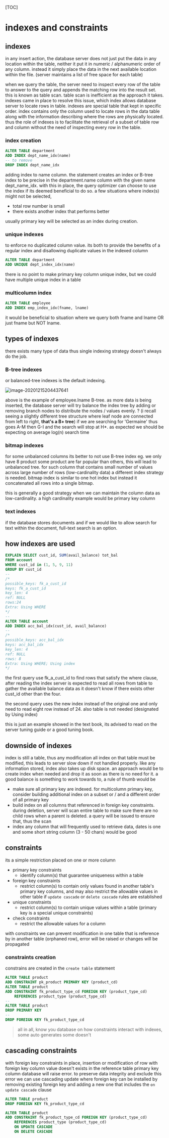 [TOC]

# indexes and constraints

## indexes

in any insert action, the database server does not just put the data in any location within the table, neither it put it in numeric / alphanumeric order of any column. instead it simply place the data in the next available location within the file. (server maintains a list of free space for each table) 

when we query the table, the server need to inspect every row of the table to answer to the query and appends the matching row into the result set. this is known as table scan. table scan is inefficient as the approach it takes. indexes came in place to resolve this issue, which index allows database server to locate rows in table. indexes are special table that kept in specific order. index contains only the column used to locate rows in the data table along with the information describing where the rows are physically located. thus the role of indexes is to facilitate the retrieval of a subset of table row and column without the need of inspecting every row in the table.

### index creation

```sql
ALTER TABLE department
ADD INDEX dept_name_idx(name)
-- to remove
DROP INDEX dept_name_idx
```

adding index to name column. the statement creates an index or B-tree index to be precise in the department.name column with the given name dept_name_idx. with this in place, the query optimizer can choose to use the index if its deemed beneficial to do so. a few situations where index(s) might not be selected,

- total row number is small
- there exists another index that performs better

usually primary key will be selected as an index during creation.

### unique indexes

to enforce no duplicated column value. its both to provide the benefits of a regular index and disallowing duplicate values in the indexed column

```sql
ALTER TABLE department
ADD UNIQUE dept_index_idx(name)
```

there is no point to make primary key column unique index, but we could have multiple unique index in a table

### multicolumn index

```sql
ALTER TABLE employee
ADD INDEX emp_index_idx(fname, lname)
```

it would be beneficial to situation where we query both fname and lname OR just fname but NOT lname.

## types of indexes

there exists many type of data thus single indexing strategy doesn't always do the job.

### B-tree indexes

or balanced-tree indexes is the default indexing.

![image-20201215204437641](./Learning%20SQL/image-20201215204437641.png)

above is the example of employee.lname B-tree. as more data is being inserted, the database server will try balance the index tree by adding or removing branch nodes to distribute the nodes / values evenly. ? (i recall seeing a slightly different tree structure where leaf node are connected from left to right, **that's a B+ tree**) if we are searching for 'Germaine' thus goes A-M then G-I and the search will stop at H*. as expected we should be expecting on average log(n) search time

### bitmap indexes

for some unbalanced columns its better to not use B-tree index eg. we only have 8 product some product are far popular than others, this will lead to unbalanced tree. for such column that contains small number of values across large number of rows (low-cardinality data) a different index strategy is needed. bitmap index is similar to one hot index but instead it concatenated all rows into a single bitmap.

this is generally a good strategy when we can maintain the column data as low-cardinality. a high cardinality example would be primary key column

### text indexes

if the database stores documents and if we would like to allow search for text within the document, full-text search is an option.

## how indexes are used

```sql
EXPLAIN SELECT cust_id, SUM(avail_balance) tot_bal
FROM account
WHERE cust_id in (1, 5, 9, 11)
GROUP BY cust_id
--
/*
possible_keys: fk_a_cust_id
keys: fk_a_cust_id
key_len: 4
ref: NULL
rows:24
Extra: Using WHERE
*/
--
ALTER TABLE account
ADD INDEX acc_bal_idx(cust_id, avail_balance)
--
/*
possible_keys: acc_bal_idx
keys: acc_bal_idx
key_len: 4
ref: NULL
rows: 8
Extra: Using WHERE; Using index
*/
```

the first query use fk_a_cust_id to find rows that satisfy the where clause, after reading the index server is expected to read all rows from table to gather the available balance data as it doesn't know if there exists other cust_id other than the four.

the second query uses the new index instead of the original one and only need to read eight row instead of 24. also table is not needed (designated by Using index)

this is just an example showed in the text book, its advised to read on the server tuning guide or a good tuning book.

## downside of indexes

index is still a table, thus any modification all index on that table must be modified, this leads to server slow down if not handled properly. like any information stored, index also takes up disk space. an approach would be to create index when needed and drop it as soon as there is no need for it. a good balance is something to work towards to, a rule of thumb would be

- make sure all primary key are indexed. for multicolumn primary key, consider building additional index on a subset or / and a different order of all primary key
- build index on all columns that referenced in foreign key constraints. during deletion, server will scan entire table to make sure there are no child rows when a parent is deleted. a query will be issued to ensure that, thus the scan
- index any column that will frequently used to retrieve data, dates is one and some short string column (3 - 50 chars) would be good

## constraints

its a simple restriction placed on one or more column

- primary key constraints
  - identify column(s) that guarantee uniqueness within a table
- foreign key constraints
  - restrict column(s) to contain only values found in another table's primary key columns, and may also restrict the allowable values in other table if `update cascade` or `delete cascade` rules are established
- unique constraints
  - restrict column(s) to contain unique values within a table (primary key is a special unique constraints)
- check constraints
  - restrict the allowable values for a column

with constraints we can prevent modification in one table that is reference by in another table (orphaned row), error will be raised or changes will be propagated

### constraints creation

constrains are created in the `create table` statement

```sql
ALTER TABLE product
ADD CONSTRAINT pk_product PRIMARY KEY (product_cd)
ALTER TABLE product
ADD CONSTRAINT fk_product_type_cd FOREIGN KEY (product_type_cd)
	REFERENCES product_type (product_type_cd)
--
ALTER TABLE product
DROP PRIMARY KEY
--
DROP FOREIGN KEY fk_product_type_cd
```

> all in all, know you database on how constraints interact with indexes, some auto generates some doesn't

## cascading constraints

with foreign key constraints in place, insertion or modification of row with foreign key column value doesn't exists in the reference table primary key column database will raise error. to preserve data integrity and exclude this error we can use cascading update where foreign key can be installed by removing existing foreign key and adding a new one that includes the `on update cascade` clause

```sql
ALTER TABLE product
DROP FOREIGN KEY fk_product_type_cd

ALTER TABLE product
ADD CONSTRAINT fk_product_type_cd FOREIGN KEY (product_type_cd)
	REFERENCES product_type (product_type_cd)
	ON UPDATE CASCADE
	ON DELETE CASCADE
```

